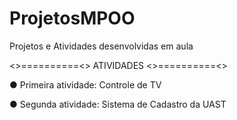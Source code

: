 # ProjetosMPOO
Projetos e Atividades desenvolvidas em aula

<>==========<> ATIVIDADES <>==========<>

● Primeira atividade: Controle de TV

● Segunda atividade: Sistema de Cadastro da UAST